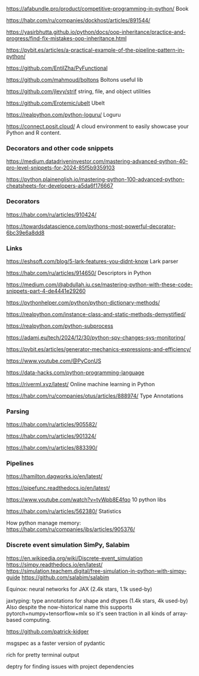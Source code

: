 https://afabundle.pro/product/competitive-programming-in-python/ Book

https://habr.com/ru/companies/dockhost/articles/891544/


https://yasirbhutta.github.io/python/docs/oop-inheritance/practice-and-progress/find-fix-mistakes-oop-inheritance.html 

https://pybit.es/articles/a-practical-example-of-the-pipeline-pattern-in-python/

https://github.com/EntilZha/PyFunctional

https://github.com/mahmoud/boltons  Boltons useful lib

https://github.com/jlevy/strif  string, file, and object utilities

https://github.com/Erotemic/ubelt  Ubelt

https://realpython.com/python-loguru/  Loguru

https://connect.posit.cloud/ A cloud environment to easily showcase your Python and R content.
 
### Decorators and other code snippets

https://medium.datadriveninvestor.com/mastering-advanced-python-40-pro-level-snippets-for-2024-85f5b9359103

https://python.plainenglish.io/mastering-python-100-advanced-python-cheatsheets-for-developers-a5da6f176667

### Decorators  
https://habr.com/ru/articles/910424/

https://towardsdatascience.com/pythons-most-powerful-decorator-6bc39e6a8dd8

### Links

https://eshsoft.com/blog/5-lark-features-you-didnt-know  Lark parser

https://habr.com/ru/articles/914650/ Descriptors in Python

<https://medium.com/@abdullah.iu.cse/mastering-python-with-these-code-snippets-part-4-de4441e29260>

<https://pythonhelper.com/python/python-dictionary-methods/>

<https://realpython.com/instance-class-and-static-methods-demystified/>

<https://realpython.com/python-subprocess>

<https://adamj.eu/tech/2024/12/30/python-spy-changes-sys-monitoring/>

<https://pybit.es/articles/generator-mechanics-expressions-and-efficiency/>

https://www.youtube.com/@PyConUS

https://data-hacks.com/python-programming-language

https://riverml.xyz/latest/ Online machine learning in Python

https://habr.com/ru/companies/otus/articles/888974/ Type Annotations 

### Parsing
 https://habr.com/ru/articles/905582/

 https://habr.com/ru/articles/901324/

 https://habr.com/ru/articles/883390/

### Pipelines

https://hamilton.dagworks.io/en/latest/

https://pipefunc.readthedocs.io/en/latest/

https://www.youtube.com/watch?v=tyWpb8E4fqo  10 python libs

https://habr.com/ru/articles/562380/ Statistics


How python manage memory: https://habr.com/ru/companies/ibs/articles/905376/

### Discrete event simulation SimPy, Salabim
<https://en.wikipedia.org/wiki/Discrete-event_simulation>
<https://simpy.readthedocs.io/en/latest/>
<https://simulation.teachem.digital/free-simulation-in-python-with-simpy-guide>
<https://github.com/salabim/salabim>


Equinox: neural networks for JAX (2.4k stars, 1.1k used-by)

jaxtyping: type annotations for shape and dtypes (1.4k stars, 4k used-by)   
Also despite the now-historical name this supports pytorch+numpy+tensorflow+mlx so it's seen traction in all kinds of array-based computing.



https://github.com/patrick-kidger


msgspec as a faster version of pydantic

rich for pretty terminal output

deptry for finding issues with project dependencies
